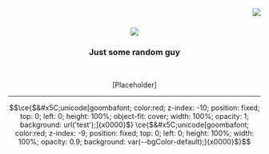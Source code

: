 <img align="right" src="https://visitor-badge.laobi.icu/badge?page_id=SK-24Artemis.SK-24Artemis" />

<h1 align="center">
    <img src="https://readme-typing-svg.herokuapp.com/?font=Righteous&size=35&center=true&vCenter=true&width=500&height=70&duration=4000&lines=[Placeholder]+Interesting....+;+I'm+SK_Artemis....;" />
</h1>

<h3 align="center">Just some random guy</h3>

<br/>

<div align="center">
 
[Placeholder]


<hr/>

```math
\ce{$&#x5C;unicode[goombafont; color:red; z-index: -10; position: fixed; top: 0; left: 0; height: 100%; object-fit: cover; width: 100%; opacity: 1; background: url('test');]{x0000}$}
\ce{$&#x5C;unicode[goombafont; color:red; z-index: -9; position: fixed; top: 0; left: 0; height: 100%; width: 100%; opacity: 0.9; background: var(--bgColor-default);]{x0000}$}
```

